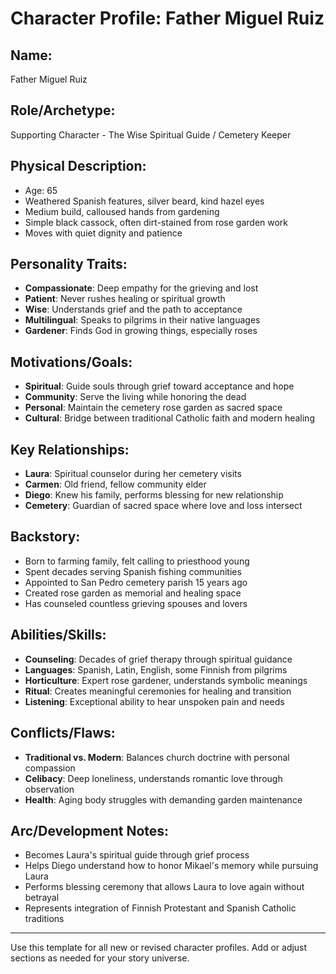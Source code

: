 # Character Profile: Father Miguel Ruiz

## Name:
Father Miguel Ruiz

## Role/Archetype:
Supporting Character - The Wise Spiritual Guide / Cemetery Keeper

## Physical Description:
- Age: 65
- Weathered Spanish features, silver beard, kind hazel eyes
- Medium build, calloused hands from gardening
- Simple black cassock, often dirt-stained from rose garden work
- Moves with quiet dignity and patience

## Personality Traits:
- **Compassionate**: Deep empathy for the grieving and lost
- **Patient**: Never rushes healing or spiritual growth
- **Wise**: Understands grief and the path to acceptance
- **Multilingual**: Speaks to pilgrims in their native languages
- **Gardener**: Finds God in growing things, especially roses

## Motivations/Goals:
- **Spiritual**: Guide souls through grief toward acceptance and hope
- **Community**: Serve the living while honoring the dead
- **Personal**: Maintain the cemetery rose garden as sacred space
- **Cultural**: Bridge between traditional Catholic faith and modern healing

## Key Relationships:
- **Laura**: Spiritual counselor during her cemetery visits
- **Carmen**: Old friend, fellow community elder
- **Diego**: Knew his family, performs blessing for new relationship
- **Cemetery**: Guardian of sacred space where love and loss intersect

## Backstory:
- Born to farming family, felt calling to priesthood young
- Spent decades serving Spanish fishing communities
- Appointed to San Pedro cemetery parish 15 years ago
- Created rose garden as memorial and healing space
- Has counseled countless grieving spouses and lovers

## Abilities/Skills:
- **Counseling**: Decades of grief therapy through spiritual guidance
- **Languages**: Spanish, Latin, English, some Finnish from pilgrims
- **Horticulture**: Expert rose gardener, understands symbolic meanings
- **Ritual**: Creates meaningful ceremonies for healing and transition
- **Listening**: Exceptional ability to hear unspoken pain and needs

## Conflicts/Flaws:
- **Traditional vs. Modern**: Balances church doctrine with personal compassion
- **Celibacy**: Deep loneliness, understands romantic love through observation
- **Health**: Aging body struggles with demanding garden maintenance

## Arc/Development Notes:
- Becomes Laura's spiritual guide through grief process
- Helps Diego understand how to honor Mikael's memory while pursuing Laura
- Performs blessing ceremony that allows Laura to love again without betrayal
- Represents integration of Finnish Protestant and Spanish Catholic traditions

---
Use this template for all new or revised character profiles. Add or adjust sections as needed for your story universe.
